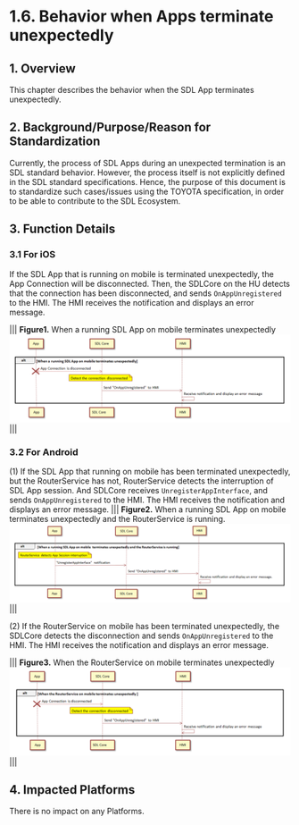 # 1.6. Behavior when Apps terminate unexpectedly
## 1. Overview
This chapter describes the behavior when the SDL App terminates unexpectedly.

## 2. Background/Purpose/Reason for Standardization
Currently, the process of SDL Apps during an unexpected termination is an SDL standard behavior. However, the process itself is not explicitly defined in the SDL standard specifications. Hence, the purpose of this document is to standardize such cases/issues using the TOYOTA specification, in order to be able to contribute to the SDL Ecosystem.

## 3. Function Details
### 3.1 For iOS
If the SDL App that is running on mobile is terminated unexpectedly, the App Connection will be disconnected. Then, the SDLCore on the HU detects that the connection has been disconnected, and sends `OnAppUnregistered` to the HMI. The HMI receives the notification and displays an error message.

|||
**Figure1.** When a running SDL App on mobile terminates unexpectedly
![Figure1_sequence_of_SDLApp_for_iOS_terminates_unexpectedly.png](./assets/Figure1_sequence_of_SDLApp_for_iOS_terminates_unexpectedly.png)
|||

### 3.2 For Android
(1) If the SDL App that running on mobile has been terminated unexpectedly, but the RouterService has not, RouterService detects the interruption of SDL App session. And SDLCore receives `UnregisterAppInterface`, and sends `OnAppUnregistered` to the HMI. The HMI receives the notification and displays an error message.
|||
**Figure2.** When a running SDL App on mobile terminates unexpectedly and the RouterService is running.
![Figure2_sequence_of_SDLApp_for_Android_terminates_unexpectedly_01.png](./assets/Figure2_sequence_of_SDLApp_for_Android_terminates_unexpectedly_01.png)
|||

(2) If the RouterService on mobile has been terminated unexpectedly, the SDLCore detects the disconnection and sends `OnAppUnregistered` to the HMI. The HMI receives the notification and displays an error message.

|||
**Figure3.** When the RouterService on mobile terminates unexpectedly
![Figure3_sequence_of_SDLApp_for_Android_terminates_unexpectedly_02.png](./assets/Figure3_sequence_of_SDLApp_for_Android_terminates_unexpectedly_02.png)
|||

## 4. Impacted Platforms
There is no impact on any Platforms.
